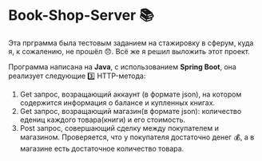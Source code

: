 # Book-Shop-Server :books:
Эта прграмма была тестовым заданием на стажировку в сферум, куда я, к сожалению, не прошёл :disappointed:.
Всё же я решил выложить этот проект.

Программа написана на __Java__, с использованием __Spring Boot__, она реализует следующие :three: HTTP-метода:
1. Get запрос, возращающий аккаунт (в формате json), на котором содержится информация о балансе и купленных книгах.
2. Get запрос, возращающий магазин(в формате json): количество едениц каждого товара(книги) и его стоимость.
3. Post запрос, совершающий сделку между покупателем и магазином. Проверяется, что у покупателя достаточно денег :moneybag:, а в магазине есть достаточное количество товара.
